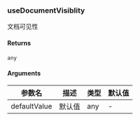 ### useDocumentVisiblity

文档可见性

#### Returns
`any`

#### Arguments
|参数名|描述|类型|默认值|
|---|---|---|---|
|defaultValue|默认值|any |-|